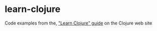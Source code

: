 # learn-clojure

Code examples from the, ["Learn Clojure" guide](https://clojure.org/guides/learn/syntax) on the Clojure web site
